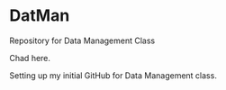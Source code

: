 # DatMan
Repository for Data Management Class

Chad here.

Setting up my initial GitHub for Data Management class.
